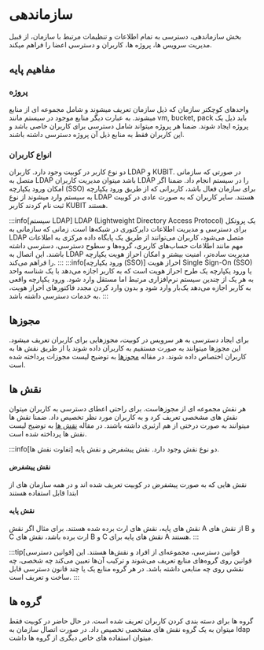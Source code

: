 # سازماندهی

بخش سازماندهی، دسترسی به تمام اطلاعات و تنظیمات مرتبط با سازمان، از قبیل مدیریت سرویس ها، پروژه ها، کاربران و دسترسی اعضا را فراهم میکند.

## مفاهیم پایه

### پروژه

واحدهای کوچکتر سازمان که ذیل سازمان تعریف میشوند و شامل مجموعه ای از منابع میشوند.
به عبارت دیگر منابع موجود در سیستم مانند vm, bucket, pack باید ذیل یک پروژه ایجاد شوند. ضمنا هر پروژه میتواند شامل دسترسی برای کاربران خاصی باشد و این کاربران فقط به منابع ذیل آن پروژه دسترسی داشته باشند.

### انواع کاربران

دو نوع کاربر در کوبیت وجود دارد. کاربران LDAP و KUBIT.
در صورتی که سازمانی متصل به LDAP باشد میتوان مدیریت کاربران LDAP را در سیستم انجام داد. ضمنا اگر امکان ورود یکپارچه (SSO) برای سازمان فعال باشد، کاربرانی که از طریق ورود یکپارچه به سیستم وارد میشوند از نوع LDAP هستند.
سایر کاربران که به صورت عادی در کوبیت ثبت نام کردند کاربر KUBIT هستند.

:::info[سیستم LDAP]
LDAP (Lightweight Directory Access Protocol) یک پروتکل برای دسترسی و مدیریت اطلاعات دایرکتوری در شبکه‌ها است. زمانی که سازمانی به LDAP متصل می‌شود، کاربران می‌توانند از طریق یک پایگاه داده مرکزی به اطلاعات مهم مانند اطلاعات حساب‌های کاربری، گروه‌ها و سطوح دسترسی، دسترسی داشته باشند. این اتصال به LDAP مدیریت ساده‌تر، امنیت بیشتر و امکان احراز هویت یکپارچه را فراهم می‌کند.
:::
:::info[ورود یکپارچه (SSO)]
احراز هویت Single Sign-On (SSO) یا ورود یکپارچه یک طرح احراز هویت است که به کاربر اجازه می‌دهد با یک شناسه واحد به هر یک از چندین سیستم نرم‌افزاری مرتبط اما مستقل وارد شود. ورود یکپارچه واقعی به کاربر اجازه می‌دهد یک‌بار وارد شود و بدون وارد کردن مجدد فاکتورهای احراز هویت، به خدمات دسترسی داشته باشد.
:::

## مجوزها

برای ایجاد دسترسی به هر سرویس در کوبیت، مجوزهایی برای کاربران تعریف میشود. این مجوزها میتوانند به صورت مستقیم به کاربران داده شوند یا از طریق نقش ها به کاربران اختصاص داده شوند.
در مقاله [مجوزها](./permissions) به توضیح لیست مجوزات پرداخته شده است.

## نقش ها

هر نقش مجموعه ای از مجوزهاست. برای راحتی اعطای دسترسی به کاربران میتوان نقش های مشخصی تعریف کرد و به کاربران مورد نظر تخصیص داد.
ضمنا نقش ها میتوانند به صورت درختی از هم ارثبری داشته باشند. در مقاله [نقش ها](./iam#roles) به توضیح لیست نقش ها پرداخته شده است.

:::info[تفاوت نقش ها]
دو نوع نقش وجود دارد. نقش پیشفرض و نقش پایه.

#### نقش پیشفرض

نقش هایی که به صورت پیشفرض در کوبیت تعریف شده اند و در همه سازمان های از ابتدا قابل استفاده هستند

#### نقش پایه

نقش های پایه، نقش های ارث برده شده هستند. برای مثال اگر نقش A از نقش های B و C ارث برده باشد، نقش های B و C نقش های پایه برای A هستند.
:::

:::tip[قوانین دسترسی]
قوانین دسترسی، مجموعه‌ای از افراد و نقش‌ها هستند. این قوانین روی گروه‌های منابع تعریف می‌شوند و ترکیب آن‌ها تعیین می‌کند چه شخصی،‌ چه نقشی روی چه منابعی داشته باشد. در هر گروه منابع یک یا چند قانون دسترسی قابل ساخت و تعریف است.
:::

## گروه ها

گروه ها برای دسته بندی کردن کاربران تعریف شده است. در حال حاضر در کوبیت فقط میتوان به یک گروه نقش های مشخصی تخصیص داد.
در صورت اتصال سازمان به ldap میتوان استفاده های خاص دیگری از گروه ها داشت.
